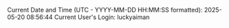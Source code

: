 Current Date and Time (UTC - YYYY-MM-DD HH:MM:SS formatted): 2025-05-20 08:56:44
Current User's Login: luckyaiman
